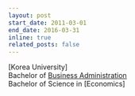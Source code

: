 ```yaml
---
layout: post
start_date: 2011-03-01
end_date: 2016-03-31
inline: true
related_posts: false
---
```


[Korea University]  
Bachelor of [Business Administration](https://biz.korea.ac.kr/eng/main/main.html)  
Bachelor of Science in [Economics]
